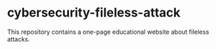 # cybersecurity-fileless-attack
This repository contains a one-page educational website about fileless attacks.
